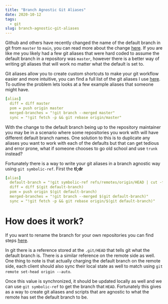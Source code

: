 ```yaml
---
title: "Branch Agnostic Git Aliases"
date: 2020-10-12
tags:
  - git
slug: branch-agnostic-git-aliases
---
```


Github and others have recently changed the name of the default branch in git
from `master` to `main`, you can read more about the change [here][1]. If you
are like me you likely had a few git aliases that were hard coded to assume the
default branch in a repository was `master`, however there is a better way of
writing git aliases that will work no matter what the default is set to.

<!--more-->

Git aliases allow you to create custom shortcuts to make your git workflow
easier and more intuitive, you can find a full list of the git aliases I use
[here][2]. To outline the problem lets looks at a few example aliases that someone
might have.

```yaml
[alias]
  diff = diff master
  pom = push origin master
  merged-branches = "!git branch --merged master"
  sync = "!git fetch -p && git rebase origin/master"
```

With the change to the default branch being up to the repository maintainer you
may be in a scenario where some repositories you work with will have different
default branch names. One solution to this is to duplicate any aliases you want
to work with each of the defaults but that can get tedious and error prone, what
if someone chooses to go old school and use `trunk` instead?

Fortunately there is a way to write your git aliases in a branch agnostic way
using `git symbolic-ref`. First the __tl;dr__

```yaml
[alias]
  default-branch = "!git symbolic-ref refs/remotes/origin/HEAD | cut -f4 -d/"
  diff = diff $(git default-branch)
  pom = push origin $(git default-branch)
  merged-branches = "!git branch --merged $(git default-branch)"
  sync = "!git fetch -p && git rebase origin/$(git default-branch)"
```

# How does it work?
If you want to rename the branch for your own repositories you can find steps
[here][3].

In git there is a reference stored at the `.git/HEAD` that tells git what the
default branch is. There is a similar reference on the remote side as well. One
thing to note is that actually charging the default branch on the remote side,
each client should also sync their local state as well to match using `git
remote set-head origin --auto`.

Once this value is synchronized, it should be updated locally as well and we can
use `git symbolic-ref` to get the branch that `HEAD`. Fortunately this gives as
a way to create git aliases and scripts that are agnostic to what the remote has
set the default branch to be.

[1]: https://www.zdnet.com/article/github-to-replace-master-with-main-starting-next-month/
[2]: https://github.com/ajorgensen/dotfiles/blob/master/.gitconfig#L40
[3]: https://jarv.is/notes/github-rename-master/
